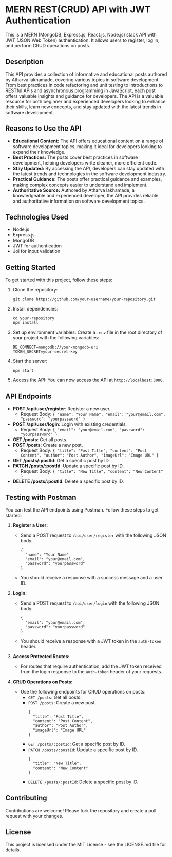 # MERN REST(CRUD) API with JWT Authentication

This is a MERN (MongoDB, Express.js, React.js, Node.js) stack API with JWT (JSON Web Token) authentication. It allows users to register, log in, and perform CRUD operations on posts.

## Description
This API provides a collection of informative and educational posts authored by Atharva lakhamade, covering various topics in software development. From best practices in code refactoring and unit testing to introductions to RESTful APIs and asynchronous programming in JavaScript, each post offers valuable insights and guidance for developers. The API is a valuable resource for both beginner and experienced developers looking to enhance their skills, learn new concepts, and stay updated with the latest trends in software development.

## Reasons to Use the API
- **Educational Content:** The API offers educational content on a range of software development topics, making it ideal for developers looking to expand their knowledge.
- **Best Practices:** The posts cover best practices in software development, helping developers write cleaner, more efficient code.
- **Stay Updated:** By accessing the API, developers can stay updated with the latest trends and technologies in the software development industry.
- **Practical Guidance:** The posts offer practical guidance and examples, making complex concepts easier to understand and implement.
- **Authoritative Source:** Authored by Atharva lakhamade, a knowledgeable and experienced developer, the API provides reliable and authoritative information on software development topics.

## Technologies Used
- Node.js
- Express.js
- MongoDB
- JWT for authentication
- Joi for input validation

## Getting Started

To get started with this project, follow these steps:

1. Clone the repository:
   ```
   git clone https://github.com/your-username/your-repository.git
   ```

2. Install dependencies:
   ```
   cd your-repository
   npm install
   ```

3. Set up environment variables:
   Create a `.env` file in the root directory of your project with the following variables:
   ```
   DB_CONNECT=mongodb://your-mongodb-uri
   TOKEN_SECRET=your-secret-key
   ```

4. Start the server:
   ```
   npm start
   ```

5. Access the API:
   You can now access the API at `http://localhost:3000`.

## API Endpoints

- **POST /api/user/register**: Register a new user.
  - Request Body: `{ "name": "Your Name", "email": "your@email.com", "password": "yourpassword" }`
- **POST /api/user/login**: Login with existing credentials.
  - Request Body: `{ "email": "your@email.com", "password": "yourpassword" }`
- **GET /posts**: Get all posts.
- **POST /posts**: Create a new post.
  - Request Body: `{ "title": "Post Title", "content": "Post Content", "author": "Post Author", "imageUrl": "Image URL" }`
- **GET /posts/:postId**: Get a specific post by ID.
- **PATCH /posts/:postId**: Update a specific post by ID.
  - Request Body: `{ "title": "New Title", "content": "New Content" }`
- **DELETE /posts/:postId**: Delete a specific post by ID.

## Testing with Postman
You can test the API endpoints using Postman. Follow these steps to get started:

1. **Register a User:**
   - Send a POST request to `/api/user/register` with the following JSON body:
     ```
     {
       "name": "Your Name",
       "email": "your@email.com",
       "password": "yourpassword"
     }
     ```
   - You should receive a response with a success message and a user ID.

2. **Login:**
   - Send a POST request to `/api/user/login` with the following JSON body:
     ```
     {
       "email": "your@email.com",
       "password": "yourpassword"
     }
     ```
   - You should receive a response with a JWT token in the `auth-token` header.

3. **Access Protected Routes:**
   - For routes that require authentication, add the JWT token received from the login response to the `auth-token` header of your requests.

4. **CRUD Operations on Posts:**
   - Use the following endpoints for CRUD operations on posts:
     - `GET /posts`: Get all posts.
     - `POST /posts`: Create a new post.
       ```
       {
         "title": "Post Title",
         "content": "Post Content",
         "author": "Post Author",
         "imageUrl": "Image URL"
       }
       ```
     - `GET /posts/:postId`: Get a specific post by ID.
     - `PATCH /posts/:postId`: Update a specific post by ID.
       ```
       {
         "title": "New Title",
         "content": "New Content"
       }
       ```
     - `DELETE /posts/:postId`: Delete a specific post by ID.


## Contributing

Contributions are welcome! Please fork the repository and create a pull request with your changes.

## License

This project is licensed under the MIT License - see the LICENSE.md file for details.
